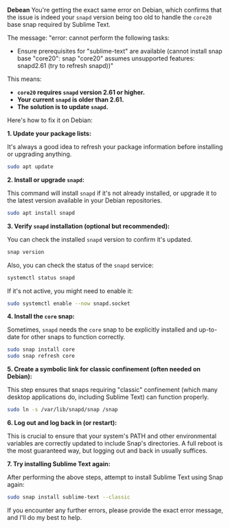 **Debean**
You're getting the exact same error on Debian, which confirms that the issue is indeed your `snapd` version being too old to handle the `core20` base snap required by Sublime Text.

The message:
"error: cannot perform the following tasks:

  - Ensure prerequisites for "sublime-text" are available (cannot install snap base "core20": snap "core20" assumes unsupported features: snapd2.61 (try to refresh snapd))"

This means:

  * **`core20` requires `snapd` version 2.61 or higher.**
  * **Your current `snapd` is older than 2.61.**
  * **The solution is to update `snapd`.**

Here's how to fix it on Debian:

**1. Update your package lists:**

It's always a good idea to refresh your package information before installing or upgrading anything.

```bash
sudo apt update
```

**2. Install or upgrade `snapd`:**

This command will install `snapd` if it's not already installed, or upgrade it to the latest version available in your Debian repositories.

```bash
sudo apt install snapd
```

**3. Verify `snapd` installation (optional but recommended):**

You can check the installed `snapd` version to confirm it's updated.

```bash
snap version
```

Also, you can check the status of the `snapd` service:

```bash
systemctl status snapd
```

If it's not active, you might need to enable it:

```bash
sudo systemctl enable --now snapd.socket
```

**4. Install the `core` snap:**

Sometimes, `snapd` needs the `core` snap to be explicitly installed and up-to-date for other snaps to function correctly.

```bash
sudo snap install core
sudo snap refresh core
```

**5. Create a symbolic link for classic confinement (often needed on Debian):**

This step ensures that snaps requiring "classic" confinement (which many desktop applications do, including Sublime Text) can function properly.

```bash
sudo ln -s /var/lib/snapd/snap /snap
```

**6. Log out and log back in (or restart):**

This is crucial to ensure that your system's PATH and other environmental variables are correctly updated to include Snap's directories. A full reboot is the most guaranteed way, but logging out and back in usually suffices.

**7. Try installing Sublime Text again:**

After performing the above steps, attempt to install Sublime Text using Snap again:

```bash
sudo snap install sublime-text --classic
```

If you encounter any further errors, please provide the exact error message, and I'll do my best to help.
